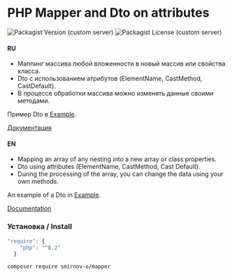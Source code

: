 # PHP Mapper and Dto on attributes

![Packagist Version (custom server)](https://img.shields.io/packagist/v/smirnov-o/Mapper)
![Packagist License (custom server)](https://img.shields.io/packagist/l/smirnov-o/Mapper)

#### RU

* Маппинг массива любой вложенности в новый массив или свойства класса.
* Dto с использованием атрибутов (ElementName, CastMethod, CastDefault). 
* В процессе обработки массива можно изменять данные своими методами.

Пример Dto в [Example](src%2FExample).

[Документация](README_RU.md)

#### EN

* Mapping an array of any nesting into a new array or class properties.
* Dto using attributes (ElementName, CastMethod, Cast Default).
* During the processing of the array, you can change the data using your own methods.

An example of a Dto in [Example](src%2FExample).

[Documentation](README_EN.md)

### Установка / Install
```php
"require": {
    "php": "^8.2"
  }
```

```
composer require smirnov-o/mapper
```